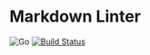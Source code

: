 # Markdown Linter

![Go](https://github.com/markdown-linter/markdown-linter/workflows/Go/badge.svg?branch=master)
[![Build Status](https://travis-ci.org/markdown-linter/markdown-linter.svg?branch=master)](https://travis-ci.org/markdown-linter/markdown-linter)
